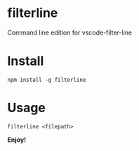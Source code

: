 # filterline
Command line edition for vscode-filter-line

# Install

```
npm install -g filterline
```

# Usage

```
filterline <filepath>
```

**Enjoy!**



